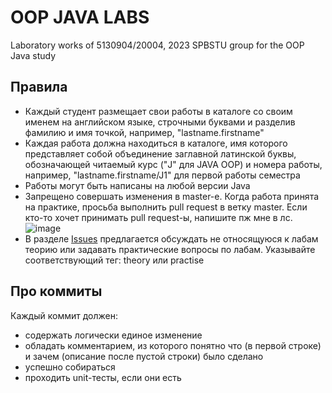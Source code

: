 # OOP JAVA LABS
Laboratory works of 5130904/20004, 2023 SPBSTU group for the OOP Java study

## Правила

- Каждый студент размещает свои работы в каталоге со своим именем на английском языке, строчными буквами и разделив фамилию и имя точкой, например, "lastname.firstname"
- Каждая работа должна находиться в каталоге, имя которого представляет собой объединение заглавной латинской буквы, обозначающей читаемый курс ("J" для JAVA OOP) и номера работы, например, "lastname.firstname/J1" для первой работы семестра
- Работы могут быть написаны на любой версии Java
- Запрещено совершать изменения в master-е. Когда работа принята на практике, просьба выполнить pull request в ветку master. Если кто-то хочет принимать pull request-ы, напишите пж мне в лс. ![image](https://github.com/artromone/spbspu-labs-2023-java-oop1/assets/117440530/093d001b-dbb1-4f75-93a9-4f42a70a68f6)
- В разделе [Issues](https://github.com/artromone/spbspu-labs-2023-java-oop1/issues) предлагается обсуждать не относящуюся к лабам теорию или задавать практические вопросы по лабам. Указывайте соответствующий тег: theory или practise

## Про коммиты

Каждый коммит должен:
- содержать логически единое изменение
- обладать комментарием, из которого понятно что (в первой строке) и зачем (описание после пустой строки) было сделано
- успешно собираться
- проходить unit-тесты, если они есть
